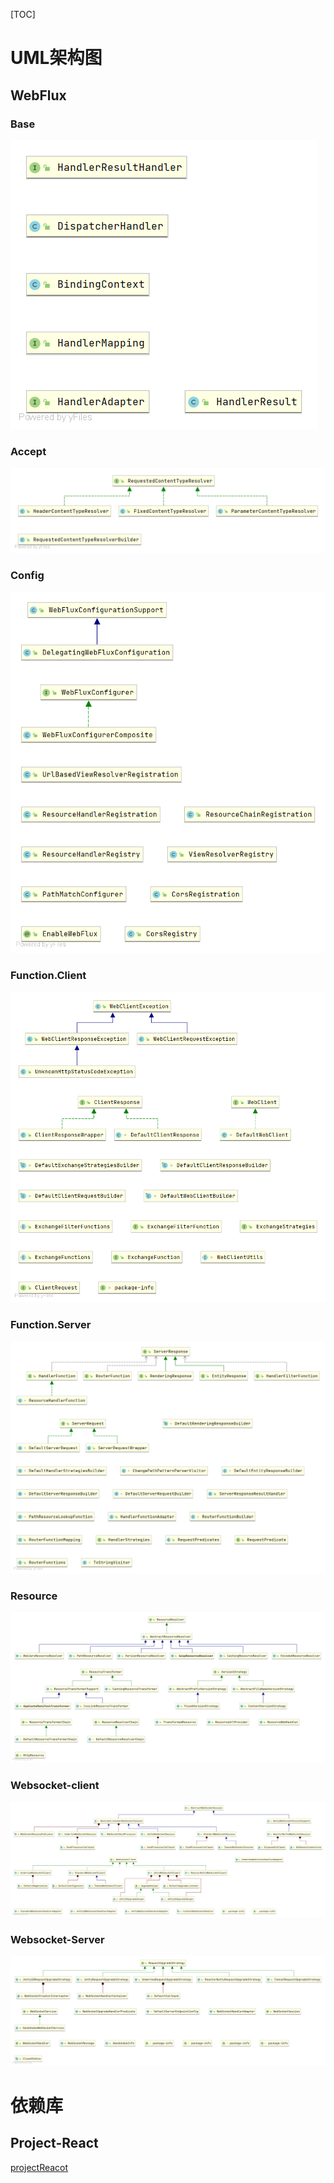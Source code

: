 [TOC]

# UML架构图

## WebFlux

### Base

![](webflux架构/base.png)

### Accept

![](webflux架构/accept.png)

### Config

![](webflux架构/config.png)

### Function.Client

![](webflux架构/function.client.png)

### Function.Server

![](webflux架构/function.server.png)

### Resource

<img src="webflux架构/resource.png" style="zoom:150%;" />

### Websocket-client

<img src="webflux架构/websocket.client.png" style="zoom:200%;" />

### Websocket-Server

![](webflux架构/websocket.server.png)

# 依赖库

## Project-React

[projectReacot](./projectReacot.md)

